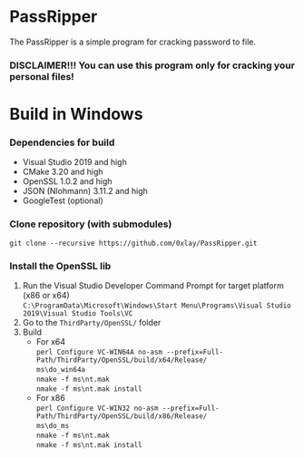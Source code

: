 # PassRipper
The PassRipper is a simple program for cracking password to file.</br> 
### DISCLAIMER!!! You can use this program only for cracking your personal files!

# Build in Windows
### Dependencies for build
* Visual Studio 2019 and high
* CMake 3.20 and high
* OpenSSL 1.0.2 and high
* JSON (Nlohmann) 3.11.2 and high
* GoogleTest (optional)

### Clone repository (with submodules)
```git clone --recursive https://github.com/0xlay/PassRipper.git```

### Install the OpenSSL lib
1. Run the Visual Studio Developer Command Prompt for target platform (x86 or x64) </br>
```C:\ProgramData\Microsoft\Windows\Start Menu\Programs\Visual Studio 2019\Visual Studio Tools\VC```
2. Go to the ```ThirdParty/OpenSSL/``` folder
3. Build
   - For x64 </br>
   ```perl Configure VC-WIN64A no-asm --prefix=Full-Path/ThirdParty/OpenSSL/build/x64/Release/``` </br>
   ```ms\do_win64a``` </br>
   ```nmake -f ms\nt.mak``` </br>
   ```nmake -f ms\nt.mak install```
   - For x86 </br>
     ```perl Configure VC-WIN32 no-asm --prefix=Full-Path/ThirdParty/OpenSSL/build/x86/Release/``` </br>
     ```ms\do_ms``` </br>
     ```nmake -f ms\nt.mak``` </br>
     ```nmake -f ms\nt.mak install```
